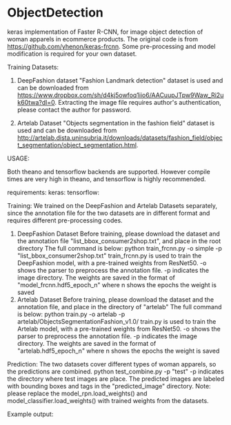# ObjectDetection
keras implementation of Faster R-CNN, for image object detection of woman apparels in ecommerce products. The original code is from https://github.com/yhenon/keras-frcnn. Some pre-processing and model modification is required for your own dataset.

Training Datasets:
1. DeepFashion dataset
    "Fashion Landmark detection" dataset is used and can be downloaded from https://www.dropbox.com/sh/d4kj5owfoq1iio6/AACuupJTpw9Waw_Ri2uk60twa?dl=0. Extracting the image file requires author's authentication, please contact the author for password.

2.  Artelab Dataset
  "Objects segmentation in the fashion field" dataset is used and can be downloaded from  http://artelab.dista.uninsubria.it/downloads/datasets/fashion_field/object_segmentation/object_segmentation.html.
  
USAGE:

Both theano and tensorflow backends are supported. However compile times are very high in theano, and tensorflow is highly recommended.

requirements:
keras:
tensorflow:

Training:
We trained on the DeepFashion and Artelab Datasets separately, since the annotation file for the two datasets are in different format and requires different pre-processing codes.
1. DeepFashion Dataset
Before training, please download the dataset and the annotation file "list_bbox_consumer2shop.txt", and place in the root directory
The full command is below:
python train_frcnn.py -o simple -p "list_bbox_consumer2shop.txt"
train_frcnn.py is used to train the DeepFashion model, with a pre-trained weights from ResNet50. -o shows the parser to preprocess the annotation file. -p indicates the image directory. The weights are saved in the format of "model_frcnn.hdf5_epoch_n" where n shows the epochs the weight is saved
2. Artelab Dataset
Before training, please download the dataset and the annotation file, and place in the directory of "artelab"
The full command is below:
python train.py -o artelab -p artelab/ObjectsSegmentationFashion_v1.0/
train.py is used to train the Artelab model, with a pre-trained weights from ResNet50. -o shows the parser to preprocess the annotation file. -p indicates the image directory. The weights are saved in the format of "artelab.hdf5_epoch_n" where n shows the epochs the weight is saved

Prediction:
The two datasets cover different types of woman apparels, so the predictions are combined.
python test_combine.py -p "test"
-p indicates the directory where test images are place.
The predicted images are labeled with bounding boxes and tags in the "predicted_image" directory.
Note: please replace the model_rpn.load_weights() and model_classifier.load_weights() with trained weights from the datasets.


Example output:
